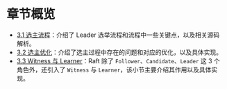 章节概览
===

* [3.1 选主流程](3.1/election.md)：介绍了 Leader 选举流程和流程中一些关键点，以及相关源码解析。
* [3.2 选主优化](3.2/optimization.md)：介绍了选主过程中存在的问题和对应的优化，以及具体实现。
* [3.3 Witness 与 Learner](3.3/witness_learner.md)：Raft 除了 `Follower`、`Candidate`、`Leader` 这 3 个角色外，还引入了 `Witness` 与 `Learner`，该小节主要介绍其作用以及具体实现。
